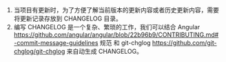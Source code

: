 1. 当项目有更新时，为了方便了解当前版本的更新内容或者历史更新内容，需要将更新记录存放到 CHANGELOG 目录。
2. 编写 CHANGELOG 是一个复杂、繁琐的工作，我们可以结合 Angular https://github.com/angular/angular/blob/22b96b9/CONTRIBUTING.md#-commit-message-guidelines 规范 和 git-chglog https://github.com/git-chglog/git-chglog 来自动生成 CHANGELOG。